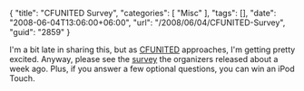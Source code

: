{
	"title": "CFUNITED Survey",
	"categories": [
		"Misc"
	],
	"tags": [],
	"date": "2008-06-04T13:06:00+06:00",
	"url": "/2008/06/04/CFUNITED-Survey",
	"guid": "2859"
}

I'm a bit late in sharing this, but as <a href="http://www.cfunited.com">CFUNITED</a> approaches, I'm getting pretty excited. Anyway, please see the <a href="http://cfunited.com/blog/index.cfm/2008/5/28/Adobe-ColdFusion-Survey-and-Scavenger-Hunt">survey</a> the organizers released about a week ago. Plus, if you answer a few optional questions, you can win an iPod Touch.